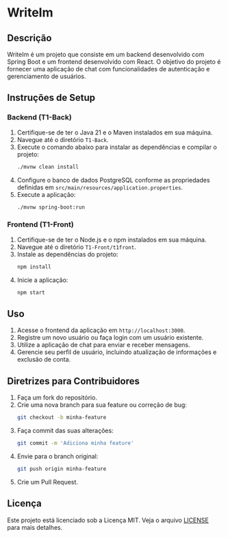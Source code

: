 # WriteIm

## Descrição
WriteIm é um projeto que consiste em um backend desenvolvido com Spring Boot e um frontend desenvolvido com React. O objetivo do projeto é fornecer uma aplicação de chat com funcionalidades de autenticação e gerenciamento de usuários.

## Instruções de Setup

### Backend (T1-Back)
1. Certifique-se de ter o Java 21 e o Maven instalados em sua máquina.
2. Navegue até o diretório `T1-Back`.
3. Execute o comando abaixo para instalar as dependências e compilar o projeto:
    ```sh
    ./mvnw clean install
    ```
4. Configure o banco de dados PostgreSQL conforme as propriedades definidas em `src/main/resources/application.properties`.
5. Execute a aplicação:
    ```sh
    ./mvnw spring-boot:run
    ```

### Frontend (T1-Front)
1. Certifique-se de ter o Node.js e o npm instalados em sua máquina.
2. Navegue até o diretório `T1-Front/t1front`.
3. Instale as dependências do projeto:
    ```sh
    npm install
    ```
4. Inicie a aplicação:
    ```sh
    npm start
    ```

## Uso
1. Acesse o frontend da aplicação em `http://localhost:3000`.
2. Registre um novo usuário ou faça login com um usuário existente.
3. Utilize a aplicação de chat para enviar e receber mensagens.
4. Gerencie seu perfil de usuário, incluindo atualização de informações e exclusão de conta.

## Diretrizes para Contribuidores
1. Faça um fork do repositório.
2. Crie uma nova branch para sua feature ou correção de bug:
    ```sh
    git checkout -b minha-feature
    ```
3. Faça commit das suas alterações:
    ```sh
    git commit -m 'Adiciona minha feature'
    ```
4. Envie para o branch original:
    ```sh
    git push origin minha-feature
    ```
5. Crie um Pull Request.

## Licença
Este projeto está licenciado sob a Licença MIT. Veja o arquivo [LICENSE](LICENSE) para mais detalhes.